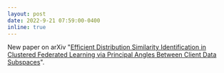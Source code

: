 ```yaml
---
layout: post
date: 2022-9-21 07:59:00-0400
inline: true
---
```


New paper on arXiv "[Efficient Distribution Similarity Identification in Clustered Federated Learning via Principal Angles Between Client Data Subspaces](https://arxiv.org/abs/2209.10526)".